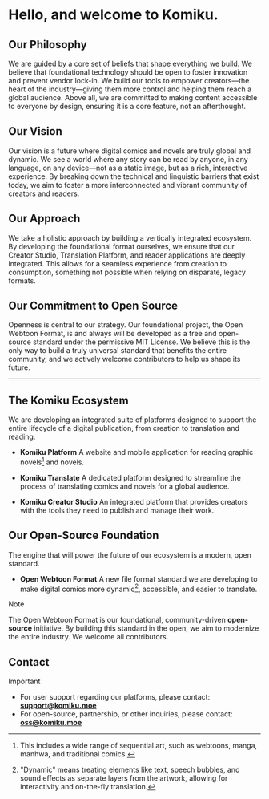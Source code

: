 # Hello, and welcome to Komiku.

## Our Philosophy
We are guided by a core set of beliefs that shape everything we build. We believe that foundational technology should be open to foster innovation and prevent vendor lock-in. We build our tools to empower creators—the heart of the industry—giving them more control and helping them reach a global audience. Above all, we are committed to making content accessible to everyone by design, ensuring it is a core feature, not an afterthought.

## Our Vision
Our vision is a future where digital comics and novels are truly global and dynamic. We see a world where any story can be read by anyone, in any language, on any device—not as a static image, but as a rich, interactive experience. By breaking down the technical and linguistic barriers that exist today, we aim to foster a more interconnected and vibrant community of creators and readers.

## Our Approach
We take a holistic approach by building a vertically integrated ecosystem. By developing the foundational format ourselves, we ensure that our Creator Studio, Translation Platform, and reader applications are deeply integrated. This allows for a seamless experience from creation to consumption, something not possible when relying on disparate, legacy formats.

## Our Commitment to Open Source
Openness is central to our strategy. Our foundational project, the Open Webtoon Format, is and always will be developed as a free and open-source standard under the permissive MIT License. We believe this is the only way to build a truly universal standard that benefits the entire community, and we actively welcome contributors to help us shape its future.

---

## The Komiku Ecosystem
We are developing an integrated suite of platforms designed to support the entire lifecycle of a digital publication, from creation to translation and reading.

* **Komiku Platform**
    A website and mobile application for reading graphic novels[^1] and novels.

* **Komiku Translate**
    A dedicated platform designed to streamline the process of translating comics and novels for a global audience.

* **Komiku Creator Studio**
    An integrated platform that provides creators with the tools they need to publish and manage their work.

## Our Open-Source Foundation
The engine that will power the future of our ecosystem is a modern, open standard.

* **Open Webtoon Format**
    A new file format standard we are developing to make digital comics more dynamic[^2], accessible, and easier to translate.

> [!NOTE]
> The Open Webtoon Format is our foundational, community-driven **open-source** initiative. By building this standard in the open, we aim to modernize the entire industry. We welcome all contributors.

## Contact

> [!IMPORTANT]
> * For user support regarding our platforms, please contact: **support@komiku.moe**
> * For open-source, partnership, or other inquiries, please contact: **oss@komiku.moe**

[^1]: This includes a wide range of sequential art, such as webtoons, manga, manhwa, and traditional comics.
[^2]: "Dynamic" means treating elements like text, speech bubbles, and sound effects as separate layers from the artwork, allowing for interactivity and on-the-fly translation.
